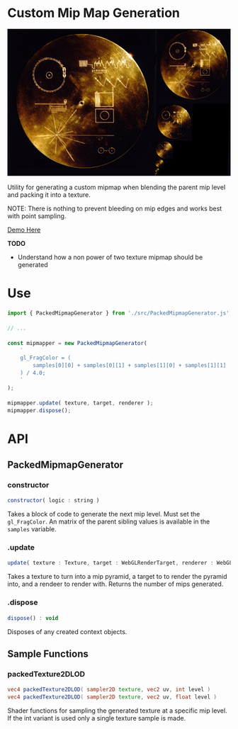 # Custom Mip Map Generation

![](./docs/image.png)

Utility for generating a custom mipmap when blending the parent mip level and packing it into a texture.

NOTE: There is nothing to prevent bleeding on mip edges and works best with point sampling.

[Demo Here](https://gkjohnson.github.io/threejs-sandbox/custom-mipmap-generation/)

**TODO**
- Understand how a non power of two texture mipmap should be generated

# Use

```js
import { PackedMipmapGenerator } from './src/PackedMipmapGenerator.js';

// ...

const mipmapper = new PackedMipmapGenerator(
	`
	gl_FragColor = (
		samples[0][0] + samples[0][1] + samples[1][0] + samples[1][1]
	) / 4.0;
	`
);

mipmapper.update( texture, target, renderer );
mipmapper.dispose();
```

# API

## PackedMipmapGenerator

### constructor

```js
constructor( logic : string )
```

Takes a block of code to generate the next mip level. Must set the `gl_FragColor`. An matrix of the parent sibling values is available in the `samples` variable.

### .update
```js
update( texture : Texture, target : WebGLRenderTarget, renderer : WebGLRenderer ) : Number
```

Takes a texture to turn into a mip pyramid, a target to to render the pyramid into, and a rendeer to render with. Returns the number of mips generated.

### .dispose
```js
dispose() : void
```

Disposes of any created context objects.

## Sample Functions

### packedTexture2DLOD

```glsl
vec4 packedTexture2DLOD( sampler2D texture, vec2 uv, int level )
vec4 packedTexture2DLOD( sampler2D texture, vec2 uv, float level )
```

Shader functions for sampling the generated texture at a specific mip level. If the int variant is used only a single texture sample is made.
